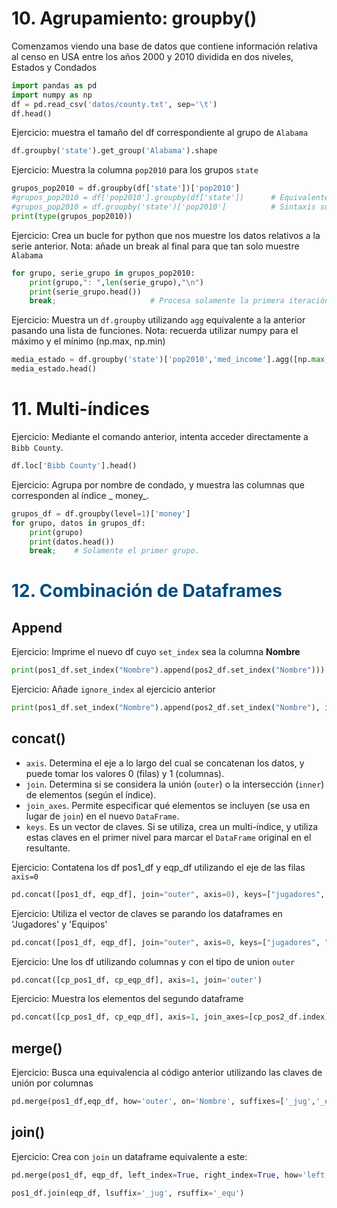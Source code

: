 # 10. Agrupamiento: groupby()

Comenzamos viendo una base de datos que contiene información relativa al censo en USA entre los años 2000 y 2010 dividida en dos niveles,  Estados y Condados

```python
import pandas as pd
import numpy as np
df = pd.read_csv('datos/county.txt', sep='\t')
df.head()
```

Ejercicio: muestra el tamaño del df correspondiente al grupo de `Alabama`

```python
df.groupby('state').get_group('Alabama').shape
```
Ejercicio: Muestra la columna `pop2010` para los grupos `state`

```python
grupos_pop2010 = df.groupby(df['state'])['pop2010']
#grupos_pop2010 = df['pop2010'].groupby(df['state'])      # Equivalente
#grupos_pop2010 = df.groupby('state')['pop2010']          # Sintaxis sugar
print(type(grupos_pop2010)) 
```
Ejercicio: Crea un bucle for python que nos muestre los datos relativos a la serie anterior. Nota: añade un break al final para que tan solo muestre `Alabama`

```python
for grupo, serie_grupo in grupos_pop2010:
    print(grupo,": ",len(serie_grupo),"\n")
    print(serie_grupo.head())
    break;                     # Procesa solamente la primera iteración
```

Ejercicio: Muestra un `df.groupby` utilizando `agg` equivalente a la anterior pasando una lista de funciones. Nota: recuerda utilizar numpy para el máximo y el mínimo (np.max, np.min)

```python
media_estado = df.groupby('state')['pop2010','med_income'].agg([np.max, np.min, 'mean'])
media_estado.head()
```

# 11. Multi-índices </font>

Ejercicio: Mediante el comando anterior, intenta acceder directamente a `Bibb County`.

```python
df.loc['Bibb County'].head()
```

Ejercicio: Agrupa por nombre de condado, y muestra las columnas que corresponden al índice _ money_.

```python
grupos_df = df.groupby(level=1)['money']
for grupo, datos in grupos_df:
    print(grupo)
    print(datos.head())
    break;    # Solamente el primer grupo.
```

# <font color="#004D7F"> 12. Combinación de Dataframes</font>

## Append

Ejercicio: Imprime el nuevo df cuyo `set_index` sea la columna **Nombre**
 
```python
print(pos1_df.set_index("Nombre").append(pos2_df.set_index("Nombre")))
```

Ejercicio: Añade `ignore_index` al ejercicio anterior 

```python
print(pos1_df.set_index("Nombre").append(pos2_df.set_index("Nombre"), ignore_index=True))
```
## concat()

* `axis`. Determina el eje a lo largo del cual se concatenan los datos, y puede tomar los valores 0 (filas) y 1 (columnas).
* `join`. Determina si se considera la unión (`outer`) o la intersección (`inner`) de elementos (según el índice).  
* `join_axes`. Permite especificar qué elementos se incluyen (se usa en lugar de `join`) en el nuevo `DataFrame`.
* `keys`. Es un vector de claves. Si se utiliza, crea un multi-índice, y utiliza estas claves en el primer nivel para marcar el `DataFrame` original en el resultante. 

Ejercicio: Contatena los df pos1_df y eqp_df utilizando el eje de las filas `axis=0`

```python
pd.concat([pos1_df, eqp_df], join="outer", axis=0), keys=["jugadores", "Equipos"])
```

Ejercicio: Utiliza el vector de claves se parando los dataframes en 'Jugadores' y 'Equipos'

```python
pd.concat([pos1_df, eqp_df], join="outer", axis=0, keys=["jugadores", "Equipos"])
```

Ejercicio: Une los df utilizando columnas y con el tipo de union `outer`

```python
pd.concat([cp_pos1_df, cp_eqp_df], axis=1, join='outer')
```
Ejercicio: Muestra los elementos del segundo dataframe

```python
pd.concat([cp_pos1_df, cp_eqp_df], axis=1, join_axes=[cp_pos2_df.index])
```
## merge()

Ejercicio: Busca una equivalencia al código anterior utilizando las claves de unión por columnas

```python
pd.merge(pos1_df,eqp_df, how='outer', on='Nombre', suffixes=['_jug','_equ'])
```
## join()

Ejercicio: Crea con `join` un dataframe equivalente a este:

```python
pd.merge(pos1_df, eqp_df, left_index=True, right_index=True, how='left', suffixes=['_jug','_equ'], sort=False)
```

```python
pos1_df.join(eqp_df, lsuffix='_jug', rsuffix='_equ')
```
